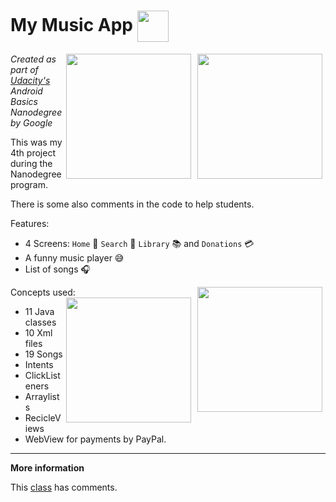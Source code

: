 My Music App <img src="https://raw.githubusercontent.com/jonathanbcsouza/mymusicapp/master/app/src/main/ic_launcher-web.png" width="50"  align="center" >
=================================

<img src="https://raw.githubusercontent.com/jonathanbcsouza/mymusicapp/master/screenshots/screenshot_library.png" width="200" align="right"  hspace="5">

<img src="https://raw.githubusercontent.com/jonathanbcsouza/mymusicapp/master/screenshots/screenshot_home.png" width="200" align="right" hspace="5">

*Created as part of [Udacity's](http://udacity.com) Android Basics Nanodegree by Google*

This was my 4th project during the Nanodegree program.

There is some also comments in the code to help students.

Features:

- 4 Screens:
`Home` :iphone: `Search` :mag_right: `Library` :books: and `Donations` :credit_card: 
- A funny music player :sweat_smile:
- List of songs :headphones: 

Concepts used:
<img src="https://raw.githubusercontent.com/jonathanbcsouza/mymusicapp/master/screenshots/screenshot_payment.png" width="200" align="right" hspace="5"><img src="https://raw.githubusercontent.com/jonathanbcsouza/mymusicapp/master/screenshots/screenshot_artists.png" width="200" align="right" hspace="5">
- 11 Java classes
- 10 Xml files 
- 19 Songs 
- Intents
- ClickListeners
- Arraylists
- RecicleViews
- WebView for payments by PayPal.

 ---

**More information**

This [class](https://github.com/jonathanbcsouza/mymusicapp/blob/master/app/src/main/java/com/udacity/music/PlayingScreen.java) has comments.

